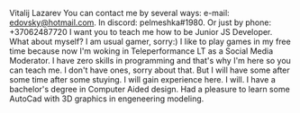 Vitalij Lazarev
You can contact me by several ways: e-mail: edovsky@hotmail.com. In discord: pelmeshka#1980. Or just by phone: +37062487720
I want you to teach me how to be Junior JS Developer. What about myself? I am usual gamer, sorry:) I like to play games in my free time because now I'm woking in Teleperformance LT as a Social Media Moderator.
I have zero skills in programming and that's why I'm here so you can teach me.
I don't have ones, sorry about that. But I will have some after some time after some stuying.
I will gain experience here. I will. 
I have a bachelor's degree in Computer Aided design. Had a pleasure to learn some AutoCad with 3D graphics in engeneering modeling.
